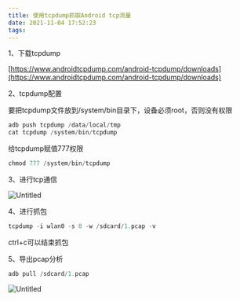 ```yaml
---
title: 使用tcpdump抓取Android tcp流量
date: 2021-11-04 17:52:23
tags:
---
```


1、下载tcpdump

[https://www.androidtcpdump.com/android-tcpdump/downloads](https://www.androidtcpdump.com/android-tcpdump/downloads)

2、tcpdump配置

要把tcpdump文件放到/system/bin目录下，设备必须root，否则没有权限

```jsx
adb push tcpdump /data/local/tmp
cat tcpdump /system/bin/tcpdump
```

给tcpdump赋值777权限 

```jsx
chmod 777 /system/bin/tcpdump
```

3、进行tcp通信

![Untitled](https://i.loli.net/2021/11/04/s9alThXIu7mS3QR.png)

4、进行抓包

```jsx
tcpdump -i wlan0 -s 0 -w /sdcard/1.pcap -v
```

ctrl+c可以结束抓包 

5、导出pcap分析

```jsx
adb pull /sdcard/1.pcap
```

![Untitled](https://i.loli.net/2021/11/04/q6zwbuKHOsAQkRv.png)
